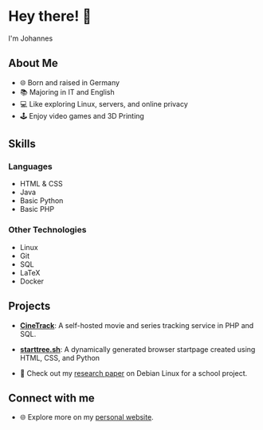 # Hey there! 👋

I'm Johannes

## About Me
- 🌐 Born and raised in Germany
- 📚 Majoring in IT and English
- 💻 Like exploring Linux, servers, and online privacy
- 🕹️ Enjoy video games and 3D Printing

## Skills
### Languages
- HTML & CSS
- Java
- Basic Python
- Basic PHP

### Other Technologies
- Linux
- Git
- SQL
- LaTeX
- Docker

## Projects
- **[CineTrack](https://github.com/jolzem/cinetrack)**: A self-hosted movie and series tracking service in PHP and SQL.

- **[starttree.sh](https://github.com/jolzem/starttree.sh)**: A dynamically generated browser startpage created using HTML, CSS, and Python

- 📄 Check out my [research paper](https://github.com/jolzem/jolzem.github.io/blob/main/facharbeit.pdf) on Debian Linux for a school project.

## Connect with me
- 🌐 Explore more on my [personal website](https://jolzem.com/).
